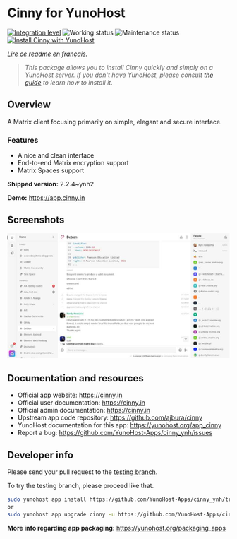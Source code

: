 <!--
N.B.: This README was automatically generated by https://github.com/YunoHost/apps/tree/master/tools/README-generator
It shall NOT be edited by hand.
-->

# Cinny for YunoHost

[![Integration level](https://dash.yunohost.org/integration/cinny.svg)](https://dash.yunohost.org/appci/app/cinny) ![Working status](https://ci-apps.yunohost.org/ci/badges/cinny.status.svg) ![Maintenance status](https://ci-apps.yunohost.org/ci/badges/cinny.maintain.svg)
[![Install Cinny with YunoHost](https://install-app.yunohost.org/install-with-yunohost.svg)](https://install-app.yunohost.org/?app=cinny)

*[Lire ce readme en français.](./README_fr.md)*

> *This package allows you to install Cinny quickly and simply on a YunoHost server.
If you don't have YunoHost, please consult [the guide](https://yunohost.org/#/install) to learn how to install it.*

## Overview

A Matrix client focusing primarily on simple, elegant and secure interface.

### Features

- A nice and clean interface
- End-to-end Matrix encryption support
- Matrix Spaces support


**Shipped version:** 2.2.4~ynh2

**Demo:** https://app.cinny.in

## Screenshots

![Screenshot of Cinny](./doc/screenshots/cinny.jpg)

## Documentation and resources

* Official app website: <https://cinny.in>
* Official user documentation: <https://cinny.in>
* Official admin documentation: <https://cinny.in>
* Upstream app code repository: <https://github.com/ajbura/cinny>
* YunoHost documentation for this app: <https://yunohost.org/app_cinny>
* Report a bug: <https://github.com/YunoHost-Apps/cinny_ynh/issues>

## Developer info

Please send your pull request to the [testing branch](https://github.com/YunoHost-Apps/cinny_ynh/tree/testing).

To try the testing branch, please proceed like that.

``` bash
sudo yunohost app install https://github.com/YunoHost-Apps/cinny_ynh/tree/testing --debug
or
sudo yunohost app upgrade cinny -u https://github.com/YunoHost-Apps/cinny_ynh/tree/testing --debug
```

**More info regarding app packaging:** <https://yunohost.org/packaging_apps>
